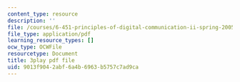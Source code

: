 ```yaml
---
content_type: resource
description: ''
file: /courses/6-451-principles-of-digital-communication-ii-spring-2005/9013f9042abf6a4b6963b5757c7ad9ca_47yJ7g6DzkA.pdf
file_type: application/pdf
learning_resource_types: []
ocw_type: OCWFile
resourcetype: Document
title: 3play pdf file
uid: 9013f904-2abf-6a4b-6963-b5757c7ad9ca
---
```

